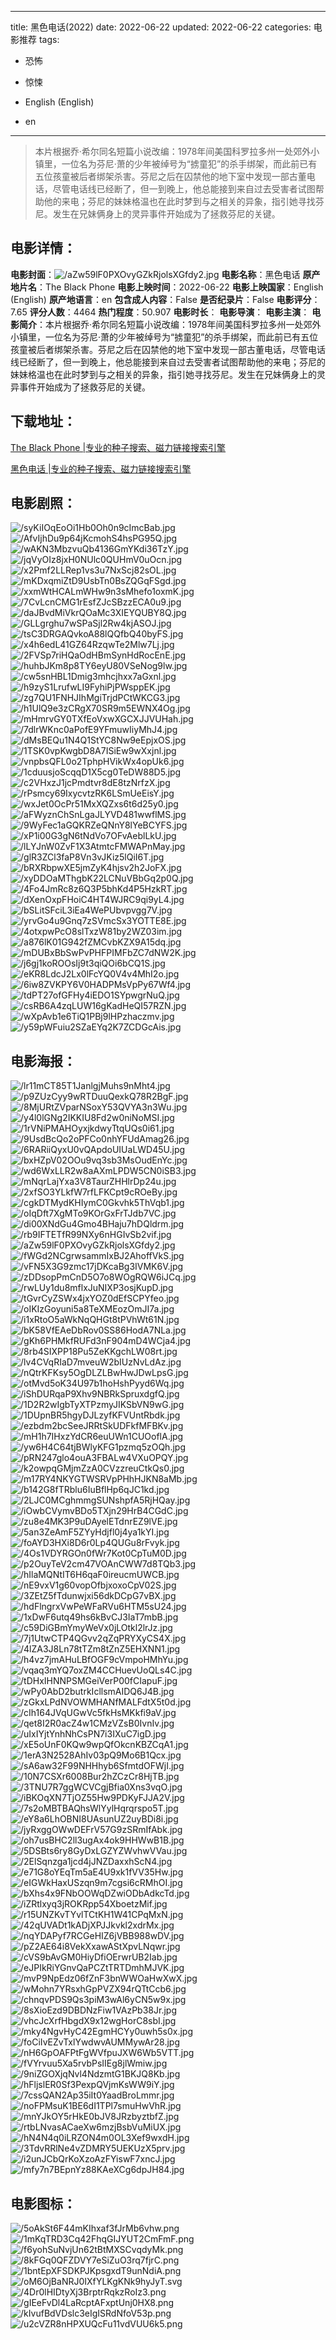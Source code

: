 
---
title: 黑色电话(2022)
date: 2022-06-22
updated: 2022-06-22
categories: 电影推荐
tags:
- 恐怖
- 惊悚

- English (English)
- en
---


> 本片根据乔·希尔同名短篇小说改编：1978年间美国科罗拉多州一处郊外小镇里，一位名为芬尼·萧的少年被绰号为“掳童犯”的杀手绑架，而此前已有五位孩童被后者绑架杀害。芬尼之后在囚禁他的地下室中发现一部古董电话，尽管电话线已经断了，但一到晚上，他总能接到来自过去受害者试图帮助他的来电；芬尼的妹妹格温也在此时梦到与之相关的异象，指引她寻找芬尼。发生在兄妹俩身上的灵异事件开始成为了拯救芬尼的关键。

## **电影详情**：

**电影封面**：<img src="https://image.tmdb.org/t/p/w200/aZw59lF0PXOvyGZkRjolsXGfdy2.jpg" alt="/aZw59lF0PXOvyGZkRjolsXGfdy2.jpg" title="/aZw59lF0PXOvyGZkRjolsXGfdy2.jpg">
**电影名称**：黑色电话
**原产地片名**：The Black Phone
**电影上映时间**：2022-06-22
**电影上映国家**：English (English)
**原产地语言**：en
**包含成人内容**：False
**是否纪录片**：False
**电影评分**：7.65
**评分人数**：4464
**热门程度**：50.907
**电影时长**：
**电影导演**：
**电影主演**：
**电影简介**：本片根据乔·希尔同名短篇小说改编：1978年间美国科罗拉多州一处郊外小镇里，一位名为芬尼·萧的少年被绰号为“掳童犯”的杀手绑架，而此前已有五位孩童被后者绑架杀害。芬尼之后在囚禁他的地下室中发现一部古董电话，尽管电话线已经断了，但一到晚上，他总能接到来自过去受害者试图帮助他的来电；芬尼的妹妹格温也在此时梦到与之相关的异象，指引她寻找芬尼。发生在兄妹俩身上的灵异事件开始成为了拯救芬尼的关键。

## **下载地址**：
[The Black Phone |专业的种子搜索、磁力链接搜索引擎](https://movie.amd794.com:2083/?search=The%20Black%20Phone&ordering=&mode=match_phrase&page_size=10&page=1)

[黑色电话 |专业的种子搜索、磁力链接搜索引擎](https://movie.amd794.com:2083/?search=%E9%BB%91%E8%89%B2%E7%94%B5%E8%AF%9D&ordering=&mode=match_phrase&page_size=10&page=1)
 

## **电影剧照**：
<img src="https://image.tmdb.org/t/p/original/syKiIOqEoOi1Hb0Oh0n9cImcBab.jpg" alt="/syKiIOqEoOi1Hb0Oh0n9cImcBab.jpg" title="/syKiIOqEoOi1Hb0Oh0n9cImcBab.jpg"><img src="https://image.tmdb.org/t/p/original/AfvIjhDu9p64jKcmohS4hsPG95Q.jpg" alt="/AfvIjhDu9p64jKcmohS4hsPG95Q.jpg" title="/AfvIjhDu9p64jKcmohS4hsPG95Q.jpg"><img src="https://image.tmdb.org/t/p/original/wAKN3MbzvuQb4136GmYKdi36TzY.jpg" alt="/wAKN3MbzvuQb4136GmYKdi36TzY.jpg" title="/wAKN3MbzvuQb4136GmYKdi36TzY.jpg"><img src="https://image.tmdb.org/t/p/original/jqVyOIz8jxH0NUlc0QUHmV0uOcn.jpg" alt="/jqVyOIz8jxH0NUlc0QUHmV0uOcn.jpg" title="/jqVyOIz8jxH0NUlc0QUHmV0uOcn.jpg"><img src="https://image.tmdb.org/t/p/original/x2Pmf2LLRep1vs3u7NxScj82sOL.jpg" alt="/x2Pmf2LLRep1vs3u7NxScj82sOL.jpg" title="/x2Pmf2LLRep1vs3u7NxScj82sOL.jpg"><img src="https://image.tmdb.org/t/p/original/mKDxqmiZtD9UsbTn0BsZQGqFSgd.jpg" alt="/mKDxqmiZtD9UsbTn0BsZQGqFSgd.jpg" title="/mKDxqmiZtD9UsbTn0BsZQGqFSgd.jpg"><img src="https://image.tmdb.org/t/p/original/xxmWtHCALmWHw9n3sMhefo1oxmK.jpg" alt="/xxmWtHCALmWHw9n3sMhefo1oxmK.jpg" title="/xxmWtHCALmWHw9n3sMhefo1oxmK.jpg"><img src="https://image.tmdb.org/t/p/original/7CvLcnCMG1rEsfZJcSBzzECA0u9.jpg" alt="/7CvLcnCMG1rEsfZJcSBzzECA0u9.jpg" title="/7CvLcnCMG1rEsfZJcSBzzECA0u9.jpg"><img src="https://image.tmdb.org/t/p/original/daJBvdMiVkrQOaMc3XIEYQUBY8Q.jpg" alt="/daJBvdMiVkrQOaMc3XIEYQUBY8Q.jpg" title="/daJBvdMiVkrQOaMc3XIEYQUBY8Q.jpg"><img src="https://image.tmdb.org/t/p/original/GLLgrghu7wSPaSjl2Rw4kjASOJ.jpg" alt="/GLLgrghu7wSPaSjl2Rw4kjASOJ.jpg" title="/GLLgrghu7wSPaSjl2Rw4kjASOJ.jpg"><img src="https://image.tmdb.org/t/p/original/tsC3DRGAQvkoA88lQQfbQ40byFS.jpg" alt="/tsC3DRGAQvkoA88lQQfbQ40byFS.jpg" title="/tsC3DRGAQvkoA88lQQfbQ40byFS.jpg"><img src="https://image.tmdb.org/t/p/original/x4h6edL41GZ64RzqwTe2Mlw7Lj.jpg" alt="/x4h6edL41GZ64RzqwTe2Mlw7Lj.jpg" title="/x4h6edL41GZ64RzqwTe2Mlw7Lj.jpg"><img src="https://image.tmdb.org/t/p/original/2FVSp7riHQaOdHBmSynHdRocEnE.jpg" alt="/2FVSp7riHQaOdHBmSynHdRocEnE.jpg" title="/2FVSp7riHQaOdHBmSynHdRocEnE.jpg"><img src="https://image.tmdb.org/t/p/original/huhbJKm8p8TY6eyU80VSeNog9lw.jpg" alt="/huhbJKm8p8TY6eyU80VSeNog9lw.jpg" title="/huhbJKm8p8TY6eyU80VSeNog9lw.jpg"><img src="https://image.tmdb.org/t/p/original/cw5snHBL1Dmig3mhcjhxx7aGxnl.jpg" alt="/cw5snHBL1Dmig3mhcjhxx7aGxnl.jpg" title="/cw5snHBL1Dmig3mhcjhxx7aGxnl.jpg"><img src="https://image.tmdb.org/t/p/original/h9zyS1LrufwLI9FyhiPjPWsppEK.jpg" alt="/h9zyS1LrufwLI9FyhiPjPWsppEK.jpg" title="/h9zyS1LrufwLI9FyhiPjPWsppEK.jpg"><img src="https://image.tmdb.org/t/p/original/zg7QU1FNHJIhMgiTrjdPCtWKCG3.jpg" alt="/zg7QU1FNHJIhMgiTrjdPCtWKCG3.jpg" title="/zg7QU1FNHJIhMgiTrjdPCtWKCG3.jpg"><img src="https://image.tmdb.org/t/p/original/h1UlQ9e3zCRgX70SR9m5EWNX4Og.jpg" alt="/h1UlQ9e3zCRgX70SR9m5EWNX4Og.jpg" title="/h1UlQ9e3zCRgX70SR9m5EWNX4Og.jpg"><img src="https://image.tmdb.org/t/p/original/mHmrvGY0TXfEoVxwXGCXJJVUHah.jpg" alt="/mHmrvGY0TXfEoVxwXGCXJJVUHah.jpg" title="/mHmrvGY0TXfEoVxwXGCXJJVUHah.jpg"><img src="https://image.tmdb.org/t/p/original/7dlrWKnc0aPofE9YFmuwIiyMhJ4.jpg" alt="/7dlrWKnc0aPofE9YFmuwIiyMhJ4.jpg" title="/7dlrWKnc0aPofE9YFmuwIiyMhJ4.jpg"><img src="https://image.tmdb.org/t/p/original/dMsBEQu1N4Q1StYC8Nw9eEpjxOS.jpg" alt="/dMsBEQu1N4Q1StYC8Nw9eEpjxOS.jpg" title="/dMsBEQu1N4Q1StYC8Nw9eEpjxOS.jpg"><img src="https://image.tmdb.org/t/p/original/1TSK0vpKwgbD8A7ISiEw9wXxjnl.jpg" alt="/1TSK0vpKwgbD8A7ISiEw9wXxjnl.jpg" title="/1TSK0vpKwgbD8A7ISiEw9wXxjnl.jpg"><img src="https://image.tmdb.org/t/p/original/vnpbsQFL0o2TphpHVikWx4opUk6.jpg" alt="/vnpbsQFL0o2TphpHVikWx4opUk6.jpg" title="/vnpbsQFL0o2TphpHVikWx4opUk6.jpg"><img src="https://image.tmdb.org/t/p/original/1cduusjoScqqD1X5cg0TeDW88D5.jpg" alt="/1cduusjoScqqD1X5cg0TeDW88D5.jpg" title="/1cduusjoScqqD1X5cg0TeDW88D5.jpg"><img src="https://image.tmdb.org/t/p/original/c2VHxzJ1jcPmdtvr8dE8tzNrfzX.jpg" alt="/c2VHxzJ1jcPmdtvr8dE8tzNrfzX.jpg" title="/c2VHxzJ1jcPmdtvr8dE8tzNrfzX.jpg"><img src="https://image.tmdb.org/t/p/original/rPsmcy69IxycvtzRK6LSmUeEisY.jpg" alt="/rPsmcy69IxycvtzRK6LSmUeEisY.jpg" title="/rPsmcy69IxycvtzRK6LSmUeEisY.jpg"><img src="https://image.tmdb.org/t/p/original/wxJet0OcPr51MxXQZxs6t6d25y0.jpg" alt="/wxJet0OcPr51MxXQZxs6t6d25y0.jpg" title="/wxJet0OcPr51MxXQZxs6t6d25y0.jpg"><img src="https://image.tmdb.org/t/p/original/aFWyznChSnLgaJLYVD481wwflMS.jpg" alt="/aFWyznChSnLgaJLYVD481wwflMS.jpg" title="/aFWyznChSnLgaJLYVD481wwflMS.jpg"><img src="https://image.tmdb.org/t/p/original/9WyFec1aGQKRZeQNnY8lYeBCYFS.jpg" alt="/9WyFec1aGQKRZeQNnY8lYeBCYFS.jpg" title="/9WyFec1aGQKRZeQNnY8lYeBCYFS.jpg"><img src="https://image.tmdb.org/t/p/original/xP1i00G3gN6tNdVo7OFvAeblLkU.jpg" alt="/xP1i00G3gN6tNdVo7OFvAeblLkU.jpg" title="/xP1i00G3gN6tNdVo7OFvAeblLkU.jpg"><img src="https://image.tmdb.org/t/p/original/lLYJnW0ZvF1X3AtmtcFMWAPnMay.jpg" alt="/lLYJnW0ZvF1X3AtmtcFMWAPnMay.jpg" title="/lLYJnW0ZvF1X3AtmtcFMWAPnMay.jpg"><img src="https://image.tmdb.org/t/p/original/glR3ZCl3faP8Vn3vJKiz5lQiI6T.jpg" alt="/glR3ZCl3faP8Vn3vJKiz5lQiI6T.jpg" title="/glR3ZCl3faP8Vn3vJKiz5lQiI6T.jpg"><img src="https://image.tmdb.org/t/p/original/bRXRbpwXE5jmZyK4hjsv2h2JoFX.jpg" alt="/bRXRbpwXE5jmZyK4hjsv2h2JoFX.jpg" title="/bRXRbpwXE5jmZyK4hjsv2h2JoFX.jpg"><img src="https://image.tmdb.org/t/p/original/xyDDOaMThgbK22LCNuVBbGq2p0Q.jpg" alt="/xyDDOaMThgbK22LCNuVBbGq2p0Q.jpg" title="/xyDDOaMThgbK22LCNuVBbGq2p0Q.jpg"><img src="https://image.tmdb.org/t/p/original/4Fo4JmRc8z6Q3P5bhKd4P5HzkRT.jpg" alt="/4Fo4JmRc8z6Q3P5bhKd4P5HzkRT.jpg" title="/4Fo4JmRc8z6Q3P5bhKd4P5HzkRT.jpg"><img src="https://image.tmdb.org/t/p/original/dXenOxpFHoiC4HT4WJRC9qi9yL4.jpg" alt="/dXenOxpFHoiC4HT4WJRC9qi9yL4.jpg" title="/dXenOxpFHoiC4HT4WJRC9qi9yL4.jpg"><img src="https://image.tmdb.org/t/p/original/bSLitSFciL3iEa4WePUbvpvgg7V.jpg" alt="/bSLitSFciL3iEa4WePUbvpvgg7V.jpg" title="/bSLitSFciL3iEa4WePUbvpvgg7V.jpg"><img src="https://image.tmdb.org/t/p/original/yrvGo4u9Gnq7zSVmcSx3YOTTE8E.jpg" alt="/yrvGo4u9Gnq7zSVmcSx3YOTTE8E.jpg" title="/yrvGo4u9Gnq7zSVmcSx3YOTTE8E.jpg"><img src="https://image.tmdb.org/t/p/original/4otxpwPcO8slTxzW81by2WZ03im.jpg" alt="/4otxpwPcO8slTxzW81by2WZ03im.jpg" title="/4otxpwPcO8slTxzW81by2WZ03im.jpg"><img src="https://image.tmdb.org/t/p/original/a876lK01G942fZMCvbKZX9A15dq.jpg" alt="/a876lK01G942fZMCvbKZX9A15dq.jpg" title="/a876lK01G942fZMCvbKZX9A15dq.jpg"><img src="https://image.tmdb.org/t/p/original/mDUBxBbSwPvPHFPIMFbZC7dNW2K.jpg" alt="/mDUBxBbSwPvPHFPIMFbZC7dNW2K.jpg" title="/mDUBxBbSwPvPHFPIMFbZC7dNW2K.jpg"><img src="https://image.tmdb.org/t/p/original/j6gj1koROOsIj9t3qiQOi6bCQ1S.jpg" alt="/j6gj1koROOsIj9t3qiQOi6bCQ1S.jpg" title="/j6gj1koROOsIj9t3qiQOi6bCQ1S.jpg"><img src="https://image.tmdb.org/t/p/original/eKR8LdcJ2Lx0lFcYQ0V4v4MhI2o.jpg" alt="/eKR8LdcJ2Lx0lFcYQ0V4v4MhI2o.jpg" title="/eKR8LdcJ2Lx0lFcYQ0V4v4MhI2o.jpg"><img src="https://image.tmdb.org/t/p/original/6iw8ZVKPY6V0HADPMsVpPy67Wf4.jpg" alt="/6iw8ZVKPY6V0HADPMsVpPy67Wf4.jpg" title="/6iw8ZVKPY6V0HADPMsVpPy67Wf4.jpg"><img src="https://image.tmdb.org/t/p/original/tdPT27ofGFHy4iEDO1SYpwgrNuQ.jpg" alt="/tdPT27ofGFHy4iEDO1SYpwgrNuQ.jpg" title="/tdPT27ofGFHy4iEDO1SYpwgrNuQ.jpg"><img src="https://image.tmdb.org/t/p/original/csRB6A4zqLUW16gKadHeQI57RZN.jpg" alt="/csRB6A4zqLUW16gKadHeQI57RZN.jpg" title="/csRB6A4zqLUW16gKadHeQI57RZN.jpg"><img src="https://image.tmdb.org/t/p/original/wXpAvb1e6TiQ1PBj9lHPzhaczmv.jpg" alt="/wXpAvb1e6TiQ1PBj9lHPzhaczmv.jpg" title="/wXpAvb1e6TiQ1PBj9lHPzhaczmv.jpg"><img src="https://image.tmdb.org/t/p/original/y59pWFuiu2SZaEYq2K7ZCDGcAis.jpg" alt="/y59pWFuiu2SZaEYq2K7ZCDGcAis.jpg" title="/y59pWFuiu2SZaEYq2K7ZCDGcAis.jpg">

## **电影海报**：
<img src="https://image.tmdb.org/t/p/original/lr11mCT85T1JanlgjMuhs9nMht4.jpg" alt="/lr11mCT85T1JanlgjMuhs9nMht4.jpg" title="/lr11mCT85T1JanlgjMuhs9nMht4.jpg"><img src="https://image.tmdb.org/t/p/original/p9ZUzCyy9wRTDuuQexkQ78R2BgF.jpg" alt="/p9ZUzCyy9wRTDuuQexkQ78R2BgF.jpg" title="/p9ZUzCyy9wRTDuuQexkQ78R2BgF.jpg"><img src="https://image.tmdb.org/t/p/original/8MjURtZVparNSoxY53QVYA3n3Wu.jpg" alt="/8MjURtZVparNSoxY53QVYA3n3Wu.jpg" title="/8MjURtZVparNSoxY53QVYA3n3Wu.jpg"><img src="https://image.tmdb.org/t/p/original/y4l0lGNg2IKKIU8Fd2w0niNoMSI.jpg" alt="/y4l0lGNg2IKKIU8Fd2w0niNoMSI.jpg" title="/y4l0lGNg2IKKIU8Fd2w0niNoMSI.jpg"><img src="https://image.tmdb.org/t/p/original/1rVNiPMAHOyxjkdwyTtqUQs0i61.jpg" alt="/1rVNiPMAHOyxjkdwyTtqUQs0i61.jpg" title="/1rVNiPMAHOyxjkdwyTtqUQs0i61.jpg"><img src="https://image.tmdb.org/t/p/original/9UsdBcQo2oPFCo0nhYFUdAmag26.jpg" alt="/9UsdBcQo2oPFCo0nhYFUdAmag26.jpg" title="/9UsdBcQo2oPFCo0nhYFUdAmag26.jpg"><img src="https://image.tmdb.org/t/p/original/6RARiiQyxU0vQApdoUIUaLWD45U.jpg" alt="/6RARiiQyxU0vQApdoUIUaLWD45U.jpg" title="/6RARiiQyxU0vQApdoUIUaLWD45U.jpg"><img src="https://image.tmdb.org/t/p/original/bxHZpV02OOu9vq3sb3MsOudEnYc.jpg" alt="/bxHZpV02OOu9vq3sb3MsOudEnYc.jpg" title="/bxHZpV02OOu9vq3sb3MsOudEnYc.jpg"><img src="https://image.tmdb.org/t/p/original/wd6WxLLR2w8aAXmLPDW5CN0iSB3.jpg" alt="/wd6WxLLR2w8aAXmLPDW5CN0iSB3.jpg" title="/wd6WxLLR2w8aAXmLPDW5CN0iSB3.jpg"><img src="https://image.tmdb.org/t/p/original/mNqrLajYxa3V8TaurZHHlrDp24u.jpg" alt="/mNqrLajYxa3V8TaurZHHlrDp24u.jpg" title="/mNqrLajYxa3V8TaurZHHlrDp24u.jpg"><img src="https://image.tmdb.org/t/p/original/2xfSO3YLkfW7rfLFKCpt9cROeBy.jpg" alt="/2xfSO3YLkfW7rfLFKCpt9cROeBy.jpg" title="/2xfSO3YLkfW7rfLFKCpt9cROeBy.jpg"><img src="https://image.tmdb.org/t/p/original/cgkDTMydKHIymC0Gkvhk5ThVqb1.jpg" alt="/cgkDTMydKHIymC0Gkvhk5ThVqb1.jpg" title="/cgkDTMydKHIymC0Gkvhk5ThVqb1.jpg"><img src="https://image.tmdb.org/t/p/original/oIqDft7XgMTo9KOrGxFrTJdb7VC.jpg" alt="/oIqDft7XgMTo9KOrGxFrTJdb7VC.jpg" title="/oIqDft7XgMTo9KOrGxFrTJdb7VC.jpg"><img src="https://image.tmdb.org/t/p/original/di00XNdGu4Gmo4BHaju7hDQldrm.jpg" alt="/di00XNdGu4Gmo4BHaju7hDQldrm.jpg" title="/di00XNdGu4Gmo4BHaju7hDQldrm.jpg"><img src="https://image.tmdb.org/t/p/original/rb9IFTETfR99NXy6nHGIvSb2vif.jpg" alt="/rb9IFTETfR99NXy6nHGIvSb2vif.jpg" title="/rb9IFTETfR99NXy6nHGIvSb2vif.jpg"><img src="https://image.tmdb.org/t/p/original/aZw59lF0PXOvyGZkRjolsXGfdy2.jpg" alt="/aZw59lF0PXOvyGZkRjolsXGfdy2.jpg" title="/aZw59lF0PXOvyGZkRjolsXGfdy2.jpg"><img src="https://image.tmdb.org/t/p/original/fWGd2NCgrwsammIxBJ2AhoffVkS.jpg" alt="/fWGd2NCgrwsammIxBJ2AhoffVkS.jpg" title="/fWGd2NCgrwsammIxBJ2AhoffVkS.jpg"><img src="https://image.tmdb.org/t/p/original/vFN5X3G9zmc17jDKcaBg3IVMK6V.jpg" alt="/vFN5X3G9zmc17jDKcaBg3IVMK6V.jpg" title="/vFN5X3G9zmc17jDKcaBg3IVMK6V.jpg"><img src="https://image.tmdb.org/t/p/original/zDDsopPmCnD5O7o8WOgRQW6iJCq.jpg" alt="/zDDsopPmCnD5O7o8WOgRQW6iJCq.jpg" title="/zDDsopPmCnD5O7o8WOgRQW6iJCq.jpg"><img src="https://image.tmdb.org/t/p/original/rwLUy1du8mflxJuNIXP3osjKupD.jpg" alt="/rwLUy1du8mflxJuNIXP3osjKupD.jpg" title="/rwLUy1du8mflxJuNIXP3osjKupD.jpg"><img src="https://image.tmdb.org/t/p/original/tGvrCyZSWx4jxYOZ0dEfSCPYfeo.jpg" alt="/tGvrCyZSWx4jxYOZ0dEfSCPYfeo.jpg" title="/tGvrCyZSWx4jxYOZ0dEfSCPYfeo.jpg"><img src="https://image.tmdb.org/t/p/original/oIKIzGoyuni5a8TeXMEozOmJI7a.jpg" alt="/oIKIzGoyuni5a8TeXMEozOmJI7a.jpg" title="/oIKIzGoyuni5a8TeXMEozOmJI7a.jpg"><img src="https://image.tmdb.org/t/p/original/i1xRtoO5aWkNqQHGt8tPVhWt61N.jpg" alt="/i1xRtoO5aWkNqQHGt8tPVhWt61N.jpg" title="/i1xRtoO5aWkNqQHGt8tPVhWt61N.jpg"><img src="https://image.tmdb.org/t/p/original/bK58VfEAeDbRov0SS86HodA7NLa.jpg" alt="/bK58VfEAeDbRov0SS86HodA7NLa.jpg" title="/bK58VfEAeDbRov0SS86HodA7NLa.jpg"><img src="https://image.tmdb.org/t/p/original/gKh6PHMkfRUFd3nF904mD4WCja4.jpg" alt="/gKh6PHMkfRUFd3nF904mD4WCja4.jpg" title="/gKh6PHMkfRUFd3nF904mD4WCja4.jpg"><img src="https://image.tmdb.org/t/p/original/8rb4SIXPP18Pu5ZeKKgchLW08rt.jpg" alt="/8rb4SIXPP18Pu5ZeKKgchLW08rt.jpg" title="/8rb4SIXPP18Pu5ZeKKgchLW08rt.jpg"><img src="https://image.tmdb.org/t/p/original/lv4CVqRIaD7mveuW2bIUzNvLdAz.jpg" alt="/lv4CVqRIaD7mveuW2bIUzNvLdAz.jpg" title="/lv4CVqRIaD7mveuW2bIUzNvLdAz.jpg"><img src="https://image.tmdb.org/t/p/original/nQtrKFKsy5OgDLZLBwHwJDwLpsG.jpg" alt="/nQtrKFKsy5OgDLZLBwHwJDwLpsG.jpg" title="/nQtrKFKsy5OgDLZLBwHwJDwLpsG.jpg"><img src="https://image.tmdb.org/t/p/original/otMvd5oK34U97b1hoHshPyyd6Wq.jpg" alt="/otMvd5oK34U97b1hoHshPyyd6Wq.jpg" title="/otMvd5oK34U97b1hoHshPyyd6Wq.jpg"><img src="https://image.tmdb.org/t/p/original/iShDURqaP9Xhv9NBRkSpruxdgfQ.jpg" alt="/iShDURqaP9Xhv9NBRkSpruxdgfQ.jpg" title="/iShDURqaP9Xhv9NBRkSpruxdgfQ.jpg"><img src="https://image.tmdb.org/t/p/original/1D2R2wIgbTyXTPzmyJIKSbVN9wG.jpg" alt="/1D2R2wIgbTyXTPzmyJIKSbVN9wG.jpg" title="/1D2R2wIgbTyXTPzmyJIKSbVN9wG.jpg"><img src="https://image.tmdb.org/t/p/original/1DUpnBR5hgyDJLzyfKFVUntRbdk.jpg" alt="/1DUpnBR5hgyDJLzyfKFVUntRbdk.jpg" title="/1DUpnBR5hgyDJLzyfKFVUntRbdk.jpg"><img src="https://image.tmdb.org/t/p/original/ezbdm2bcSeeJRRtSkUDFkfMFBKv.jpg" alt="/ezbdm2bcSeeJRRtSkUDFkfMFBKv.jpg" title="/ezbdm2bcSeeJRRtSkUDFkfMFBKv.jpg"><img src="https://image.tmdb.org/t/p/original/mH1h7IHxzYdCR6euUWn1CUOoflA.jpg" alt="/mH1h7IHxzYdCR6euUWn1CUOoflA.jpg" title="/mH1h7IHxzYdCR6euUWn1CUOoflA.jpg"><img src="https://image.tmdb.org/t/p/original/yw6H4C64tjBWlyKFG1pzmq5zOQh.jpg" alt="/yw6H4C64tjBWlyKFG1pzmq5zOQh.jpg" title="/yw6H4C64tjBWlyKFG1pzmq5zOQh.jpg"><img src="https://image.tmdb.org/t/p/original/pRN247glo4ouA3FBALw4VXuOPQY.jpg" alt="/pRN247glo4ouA3FBALw4VXuOPQY.jpg" title="/pRN247glo4ouA3FBALw4VXuOPQY.jpg"><img src="https://image.tmdb.org/t/p/original/k2owpqGMjmZzA0CVzzreuCtkQs0.jpg" alt="/k2owpqGMjmZzA0CVzzreuCtkQs0.jpg" title="/k2owpqGMjmZzA0CVzzreuCtkQs0.jpg"><img src="https://image.tmdb.org/t/p/original/m17RY4NKYGTWSRVpPHhHJKN8aMb.jpg" alt="/m17RY4NKYGTWSRVpPHhHJKN8aMb.jpg" title="/m17RY4NKYGTWSRVpPHhHJKN8aMb.jpg"><img src="https://image.tmdb.org/t/p/original/b142G8fTRblu6IuBflHp6qJC1kd.jpg" alt="/b142G8fTRblu6IuBflHp6qJC1kd.jpg" title="/b142G8fTRblu6IuBflHp6qJC1kd.jpg"><img src="https://image.tmdb.org/t/p/original/2LJC0MCghmmgSUNshpfA5RjHQay.jpg" alt="/2LJC0MCghmmgSUNshpfA5RjHQay.jpg" title="/2LJC0MCghmmgSUNshpfA5RjHQay.jpg"><img src="https://image.tmdb.org/t/p/original/iOwbCVymvBDo5TXjn29HrB4CGdC.jpg" alt="/iOwbCVymvBDo5TXjn29HrB4CGdC.jpg" title="/iOwbCVymvBDo5TXjn29HrB4CGdC.jpg"><img src="https://image.tmdb.org/t/p/original/zu8e4MK3P9uDAyelETdnrEZ9lVE.jpg" alt="/zu8e4MK3P9uDAyelETdnrEZ9lVE.jpg" title="/zu8e4MK3P9uDAyelETdnrEZ9lVE.jpg"><img src="https://image.tmdb.org/t/p/original/5an3ZeAmF5ZYyHdjfl0j4ya1kYI.jpg" alt="/5an3ZeAmF5ZYyHdjfl0j4ya1kYI.jpg" title="/5an3ZeAmF5ZYyHdjfl0j4ya1kYI.jpg"><img src="https://image.tmdb.org/t/p/original/foAYD3HXi8D6r0Lp4QUGu8rFvyk.jpg" alt="/foAYD3HXi8D6r0Lp4QUGu8rFvyk.jpg" title="/foAYD3HXi8D6r0Lp4QUGu8rFvyk.jpg"><img src="https://image.tmdb.org/t/p/original/4Os1VDYRGOn0fWr7Kot0CpTuM0D.jpg" alt="/4Os1VDYRGOn0fWr7Kot0CpTuM0D.jpg" title="/4Os1VDYRGOn0fWr7Kot0CpTuM0D.jpg"><img src="https://image.tmdb.org/t/p/original/p2OuyTeV2cm47VOAnCWW7d8TQb3.jpg" alt="/p2OuyTeV2cm47VOAnCWW7d8TQb3.jpg" title="/p2OuyTeV2cm47VOAnCWW7d8TQb3.jpg"><img src="https://image.tmdb.org/t/p/original/hIlaMQNtIT6H6qaF0ireucmUWCB.jpg" alt="/hIlaMQNtIT6H6qaF0ireucmUWCB.jpg" title="/hIlaMQNtIT6H6qaF0ireucmUWCB.jpg"><img src="https://image.tmdb.org/t/p/original/nE9vxV1g60vopOfbjxoxoCpV02S.jpg" alt="/nE9vxV1g60vopOfbjxoxoCpV02S.jpg" title="/nE9vxV1g60vopOfbjxoxoCpV02S.jpg"><img src="https://image.tmdb.org/t/p/original/3ZEtZ5fTdunwjxi56dkDCpG7vBX.jpg" alt="/3ZEtZ5fTdunwjxi56dkDCpG7vBX.jpg" title="/3ZEtZ5fTdunwjxi56dkDCpG7vBX.jpg"><img src="https://image.tmdb.org/t/p/original/hdFlngrxVwPeWFaRVu6HTM5sU24.jpg" alt="/hdFlngrxVwPeWFaRVu6HTM5sU24.jpg" title="/hdFlngrxVwPeWFaRVu6HTM5sU24.jpg"><img src="https://image.tmdb.org/t/p/original/1xDwF6utq49hs6kBvCJ3IaT7mbB.jpg" alt="/1xDwF6utq49hs6kBvCJ3IaT7mbB.jpg" title="/1xDwF6utq49hs6kBvCJ3IaT7mbB.jpg"><img src="https://image.tmdb.org/t/p/original/c59DiGBmYmyWeVx0jLOtkl2lrJz.jpg" alt="/c59DiGBmYmyWeVx0jLOtkl2lrJz.jpg" title="/c59DiGBmYmyWeVx0jLOtkl2lrJz.jpg"><img src="https://image.tmdb.org/t/p/original/7j1UtwCTP4QGvv2qZqPRYXyCS4X.jpg" alt="/7j1UtwCTP4QGvv2qZqPRYXyCS4X.jpg" title="/7j1UtwCTP4QGvv2qZqPRYXyCS4X.jpg"><img src="https://image.tmdb.org/t/p/original/4lZA3J8Ln78tTZm8tZnZ5EHXNN1.jpg" alt="/4lZA3J8Ln78tTZm8tZnZ5EHXNN1.jpg" title="/4lZA3J8Ln78tTZm8tZnZ5EHXNN1.jpg"><img src="https://image.tmdb.org/t/p/original/h4vz7jmAHuLBfOGF9cVmpoHMhYu.jpg" alt="/h4vz7jmAHuLBfOGF9cVmpoHMhYu.jpg" title="/h4vz7jmAHuLBfOGF9cVmpoHMhYu.jpg"><img src="https://image.tmdb.org/t/p/original/vqaq3mYQ7oxZM4CCHuevUoQLs4C.jpg" alt="/vqaq3mYQ7oxZM4CCHuevUoQLs4C.jpg" title="/vqaq3mYQ7oxZM4CCHuevUoQLs4C.jpg"><img src="https://image.tmdb.org/t/p/original/tDHxIHNNPSMGeiVerP00fCIapuF.jpg" alt="/tDHxIHNNPSMGeiVerP00fCIapuF.jpg" title="/tDHxIHNNPSMGeiVerP00fCIapuF.jpg"><img src="https://image.tmdb.org/t/p/original/wPy0AbD2butrkIcllsmAIDQ6J4B.jpg" alt="/wPy0AbD2butrkIcllsmAIDQ6J4B.jpg" title="/wPy0AbD2butrkIcllsmAIDQ6J4B.jpg"><img src="https://image.tmdb.org/t/p/original/zGkxLPdNVOWMHANfMALFdtX5t0d.jpg" alt="/zGkxLPdNVOWMHANfMALFdtX5t0d.jpg" title="/zGkxLPdNVOWMHANfMALFdtX5t0d.jpg"><img src="https://image.tmdb.org/t/p/original/cIh164JVqUGwVc5fkHsMKkfi9aV.jpg" alt="/cIh164JVqUGwVc5fkHsMKkfi9aV.jpg" title="/cIh164JVqUGwVc5fkHsMKkfi9aV.jpg"><img src="https://image.tmdb.org/t/p/original/qet8I2R0acZ4w1CMzVZsB0IvnIv.jpg" alt="/qet8I2R0acZ4w1CMzVZsB0IvnIv.jpg" title="/qet8I2R0acZ4w1CMzVZsB0IvnIv.jpg"><img src="https://image.tmdb.org/t/p/original/uIxIYjtYnhNhCsPN7i3IXuC7igD.jpg" alt="/uIxIYjtYnhNhCsPN7i3IXuC7igD.jpg" title="/uIxIYjtYnhNhCsPN7i3IXuC7igD.jpg"><img src="https://image.tmdb.org/t/p/original/xE5oUnF0KQw9wpQfOkcnKBZCqA1.jpg" alt="/xE5oUnF0KQw9wpQfOkcnKBZCqA1.jpg" title="/xE5oUnF0KQw9wpQfOkcnKBZCqA1.jpg"><img src="https://image.tmdb.org/t/p/original/1erA3N2528AhIv03pQ9Mo6B1Qcx.jpg" alt="/1erA3N2528AhIv03pQ9Mo6B1Qcx.jpg" title="/1erA3N2528AhIv03pQ9Mo6B1Qcx.jpg"><img src="https://image.tmdb.org/t/p/original/sA6aw32F99NHHhyb6SfmtdOFWjI.jpg" alt="/sA6aw32F99NHHhyb6SfmtdOFWjI.jpg" title="/sA6aw32F99NHHhyb6SfmtdOFWjI.jpg"><img src="https://image.tmdb.org/t/p/original/10N7CSXr6008Bur2hZCzCr8HjTB.jpg" alt="/10N7CSXr6008Bur2hZCzCr8HjTB.jpg" title="/10N7CSXr6008Bur2hZCzCr8HjTB.jpg"><img src="https://image.tmdb.org/t/p/original/3TNU7R7ggWCVCgjBfia0Xns3vqO.jpg" alt="/3TNU7R7ggWCVCgjBfia0Xns3vqO.jpg" title="/3TNU7R7ggWCVCgjBfia0Xns3vqO.jpg"><img src="https://image.tmdb.org/t/p/original/iBKOqXN7TjOZ55Hw9PDKyFJJA2V.jpg" alt="/iBKOqXN7TjOZ55Hw9PDKyFJJA2V.jpg" title="/iBKOqXN7TjOZ55Hw9PDKyFJJA2V.jpg"><img src="https://image.tmdb.org/t/p/original/7s2oMBTBAQhsWlYylHqrqrspo5T.jpg" alt="/7s2oMBTBAQhsWlYylHqrqrspo5T.jpg" title="/7s2oMBTBAQhsWlYylHqrqrspo5T.jpg"><img src="https://image.tmdb.org/t/p/original/eY8a6LhOBNI8UAsunUZ2uyBDi8i.jpg" alt="/eY8a6LhOBNI8UAsunUZ2uyBDi8i.jpg" title="/eY8a6LhOBNI8UAsunUZ2uyBDi8i.jpg"><img src="https://image.tmdb.org/t/p/original/jyRxggOWwDEFrV57G9zSRmIfAbk.jpg" alt="/jyRxggOWwDEFrV57G9zSRmIfAbk.jpg" title="/jyRxggOWwDEFrV57G9zSRmIfAbk.jpg"><img src="https://image.tmdb.org/t/p/original/oh7usBHC2ll3ugAx4ok9HHWwB1B.jpg" alt="/oh7usBHC2ll3ugAx4ok9HHWwB1B.jpg" title="/oh7usBHC2ll3ugAx4ok9HHWwB1B.jpg"><img src="https://image.tmdb.org/t/p/original/5DSBts6ry8GyDxLGZYZWvhwVVau.jpg" alt="/5DSBts6ry8GyDxLGZYZWvhwVVau.jpg" title="/5DSBts6ry8GyDxLGZYZWvhwVVau.jpg"><img src="https://image.tmdb.org/t/p/original/2ElSqnzga1jcd4jJNZDaxxhScN4.jpg" alt="/2ElSqnzga1jcd4jJNZDaxxhScN4.jpg" title="/2ElSqnzga1jcd4jJNZDaxxhScN4.jpg"><img src="https://image.tmdb.org/t/p/original/e71G8oYEqTm5aE4U9xk1fVV35Hw.jpg" alt="/e71G8oYEqTm5aE4U9xk1fVV35Hw.jpg" title="/e71G8oYEqTm5aE4U9xk1fVV35Hw.jpg"><img src="https://image.tmdb.org/t/p/original/eIGWkHaxUSzqn9m7cgsi6cRMhOI.jpg" alt="/eIGWkHaxUSzqn9m7cgsi6cRMhOI.jpg" title="/eIGWkHaxUSzqn9m7cgsi6cRMhOI.jpg"><img src="https://image.tmdb.org/t/p/original/bXhs4x9FNbOOWqDZwiODbAdkcTd.jpg" alt="/bXhs4x9FNbOOWqDZwiODbAdkcTd.jpg" title="/bXhs4x9FNbOOWqDZwiODbAdkcTd.jpg"><img src="https://image.tmdb.org/t/p/original/iZRtlxyq3jROKRpp54XboetzMif.jpg" alt="/iZRtlxyq3jROKRpp54XboetzMif.jpg" title="/iZRtlxyq3jROKRpp54XboetzMif.jpg"><img src="https://image.tmdb.org/t/p/original/r15UNZKvTYvlTCtKH1W41CPqMxN.jpg" alt="/r15UNZKvTYvlTCtKH1W41CPqMxN.jpg" title="/r15UNZKvTYvlTCtKH1W41CPqMxN.jpg"><img src="https://image.tmdb.org/t/p/original/42qUVADt1kADjXPJJkvkl2xdrMx.jpg" alt="/42qUVADt1kADjXPJJkvkl2xdrMx.jpg" title="/42qUVADt1kADjXPJJkvkl2xdrMx.jpg"><img src="https://image.tmdb.org/t/p/original/nqYDAPyf7RCGeHIZ6jVBB988wDV.jpg" alt="/nqYDAPyf7RCGeHIZ6jVBB988wDV.jpg" title="/nqYDAPyf7RCGeHIZ6jVBB988wDV.jpg"><img src="https://image.tmdb.org/t/p/original/pZ2AE64i8VekXxawAStXpvLNqwr.jpg" alt="/pZ2AE64i8VekXxawAStXpvLNqwr.jpg" title="/pZ2AE64i8VekXxawAStXpvLNqwr.jpg"><img src="https://image.tmdb.org/t/p/original/cVS9bAvGM0HiyDfiOErwrUB2Iab.jpg" alt="/cVS9bAvGM0HiyDfiOErwrUB2Iab.jpg" title="/cVS9bAvGM0HiyDfiOErwrUB2Iab.jpg"><img src="https://image.tmdb.org/t/p/original/eJPIkRiYGnvQaPCZtTRTDmhMJVK.jpg" alt="/eJPIkRiYGnvQaPCZtTRTDmhMJVK.jpg" title="/eJPIkRiYGnvQaPCZtTRTDmhMJVK.jpg"><img src="https://image.tmdb.org/t/p/original/mvP9NpEdz06fZnF3bnWWOaHwXwX.jpg" alt="/mvP9NpEdz06fZnF3bnWWOaHwXwX.jpg" title="/mvP9NpEdz06fZnF3bnWWOaHwXwX.jpg"><img src="https://image.tmdb.org/t/p/original/wMohn7YRsxhGpPVZX94rQTtCcb6.jpg" alt="/wMohn7YRsxhGpPVZX94rQTtCcb6.jpg" title="/wMohn7YRsxhGpPVZX94rQTtCcb6.jpg"><img src="https://image.tmdb.org/t/p/original/chnqvPDS9Qs3piM3wAl6yCN5w9x.jpg" alt="/chnqvPDS9Qs3piM3wAl6yCN5w9x.jpg" title="/chnqvPDS9Qs3piM3wAl6yCN5w9x.jpg"><img src="https://image.tmdb.org/t/p/original/8sXioEzd9DBDNzFiw1VAzPb38Jr.jpg" alt="/8sXioEzd9DBDNzFiw1VAzPb38Jr.jpg" title="/8sXioEzd9DBDNzFiw1VAzPb38Jr.jpg"><img src="https://image.tmdb.org/t/p/original/vhcJcXrfHbgdX9x12wgHorC8sbI.jpg" alt="/vhcJcXrfHbgdX9x12wgHorC8sbI.jpg" title="/vhcJcXrfHbgdX9x12wgHorC8sbI.jpg"><img src="https://image.tmdb.org/t/p/original/mky4NgvHyC42EgmHCYy0uwh5s0x.jpg" alt="/mky4NgvHyC42EgmHCYy0uwh5s0x.jpg" title="/mky4NgvHyC42EgmHCYy0uwh5s0x.jpg"><img src="https://image.tmdb.org/t/p/original/foCiIvEZvTxlYwdwvAUMMywAr28.jpg" alt="/foCiIvEZvTxlYwdwvAUMMywAr28.jpg" title="/foCiIvEZvTxlYwdwvAUMMywAr28.jpg"><img src="https://image.tmdb.org/t/p/original/nH6GpOAFPtFgWVfpuJXW6Wb5VTT.jpg" alt="/nH6GpOAFPtFgWVfpuJXW6Wb5VTT.jpg" title="/nH6GpOAFPtFgWVfpuJXW6Wb5VTT.jpg"><img src="https://image.tmdb.org/t/p/original/fVYrvuu5Xa5rvbPsIIEg8jlWmiw.jpg" alt="/fVYrvuu5Xa5rvbPsIIEg8jlWmiw.jpg" title="/fVYrvuu5Xa5rvbPsIIEg8jlWmiw.jpg"><img src="https://image.tmdb.org/t/p/original/9niZGOXjqNvl4NdzmtG1BKJQ8Kb.jpg" alt="/9niZGOXjqNvl4NdzmtG1BKJQ8Kb.jpg" title="/9niZGOXjqNvl4NdzmtG1BKJQ8Kb.jpg"><img src="https://image.tmdb.org/t/p/original/hFljslER0Sf3PexpQVjmKsWW9iY.jpg" alt="/hFljslER0Sf3PexpQVjmKsWW9iY.jpg" title="/hFljslER0Sf3PexpQVjmKsWW9iY.jpg"><img src="https://image.tmdb.org/t/p/original/7cssQAN2Ap35iIt0YaadBroLmmr.jpg" alt="/7cssQAN2Ap35iIt0YaadBroLmmr.jpg" title="/7cssQAN2Ap35iIt0YaadBroLmmr.jpg"><img src="https://image.tmdb.org/t/p/original/noFPMsuK1BE6dI1TPl7smuHwVhR.jpg" alt="/noFPMsuK1BE6dI1TPl7smuHwVhR.jpg" title="/noFPMsuK1BE6dI1TPl7smuHwVhR.jpg"><img src="https://image.tmdb.org/t/p/original/mnYJkOY5rHkE0bJV8JRzbyztbfZ.jpg" alt="/mnYJkOY5rHkE0bJV8JRzbyztbfZ.jpg" title="/mnYJkOY5rHkE0bJV8JRzbyztbfZ.jpg"><img src="https://image.tmdb.org/t/p/original/rtbLNvasACaeXw6mzjBsbVuMiUX.jpg" alt="/rtbLNvasACaeXw6mzjBsbVuMiUX.jpg" title="/rtbLNvasACaeXw6mzjBsbVuMiUX.jpg"><img src="https://image.tmdb.org/t/p/original/hN4N4q0iLRZON4m0OL3Xef9wxdH.jpg" alt="/hN4N4q0iLRZON4m0OL3Xef9wxdH.jpg" title="/hN4N4q0iLRZON4m0OL3Xef9wxdH.jpg"><img src="https://image.tmdb.org/t/p/original/3TdvRRlNe4vZDMRY5UEKUzX5prv.jpg" alt="/3TdvRRlNe4vZDMRY5UEKUzX5prv.jpg" title="/3TdvRRlNe4vZDMRY5UEKUzX5prv.jpg"><img src="https://image.tmdb.org/t/p/original/i2unJCbQrKoXzoAzFYiswF7xncJ.jpg" alt="/i2unJCbQrKoXzoAzFYiswF7xncJ.jpg" title="/i2unJCbQrKoXzoAzFYiswF7xncJ.jpg"><img src="https://image.tmdb.org/t/p/original/mfy7n7BEpnYz88KAeXCg6dpJH84.jpg" alt="/mfy7n7BEpnYz88KAeXCg6dpJH84.jpg" title="/mfy7n7BEpnYz88KAeXCg6dpJH84.jpg">

## **电影图标**：
<img src="https://image.tmdb.org/t/p/original/5oAkSt6F44mKIhxaf3fJrMb6vhw.png" alt="/5oAkSt6F44mKIhxaf3fJrMb6vhw.png" title="/5oAkSt6F44mKIhxaf3fJrMb6vhw.png"><img src="https://image.tmdb.org/t/p/original/1mKqTRD3Cq42FhqGIJYUT2CmFmF.png" alt="/1mKqTRD3Cq42FhqGIJYUT2CmFmF.png" title="/1mKqTRD3Cq42FhqGIJYUT2CmFmF.png"><img src="https://image.tmdb.org/t/p/original/f6yohSuNvjUn62tBtMXSCvqdyMk.png" alt="/f6yohSuNvjUn62tBtMXSCvqdyMk.png" title="/f6yohSuNvjUn62tBtMXSCvqdyMk.png"><img src="https://image.tmdb.org/t/p/original/8kFGq0QFZDVY7eSiZuO3rq7fjrC.png" alt="/8kFGq0QFZDVY7eSiZuO3rq7fjrC.png" title="/8kFGq0QFZDVY7eSiZuO3rq7fjrC.png"><img src="https://image.tmdb.org/t/p/original/1bntEpXFSDKPJKpsgxdT9unNdiA.png" alt="/1bntEpXFSDKPJKpsgxdT9unNdiA.png" title="/1bntEpXFSDKPJKpsgxdT9unNdiA.png"><img src="https://image.tmdb.org/t/p/original/oM6OjBaNRJ0IXfYLKgKNk9hyJyT.svg" alt="/oM6OjBaNRJ0IXfYLKgKNk9hyJyT.svg" title="/oM6OjBaNRJ0IXfYLKgKNk9hyJyT.svg"><img src="https://image.tmdb.org/t/p/original/4Dr0lHIDtyXj3BrptrRqkzRoIz3.png" alt="/4Dr0lHIDtyXj3BrptrRqkzRoIz3.png" title="/4Dr0lHIDtyXj3BrptrRqkzRoIz3.png"><img src="https://image.tmdb.org/t/p/original/gIEeFvDl4LaRcptAFxptUnj0HX8.png" alt="/gIEeFvDl4LaRcptAFxptUnj0HX8.png" title="/gIEeFvDl4LaRcptAFxptUnj0HX8.png"><img src="https://image.tmdb.org/t/p/original/kIvufBdVDslc3eIgISRdNfoV53p.png" alt="/kIvufBdVDslc3eIgISRdNfoV53p.png" title="/kIvufBdVDslc3eIgISRdNfoV53p.png"><img src="https://image.tmdb.org/t/p/original/u2cVZR8nHPXUQcFu11vdVUU6k5.png" alt="/u2cVZR8nHPXUQcFu11vdVUU6k5.png" title="/u2cVZR8nHPXUQcFu11vdVUU6k5.png">
